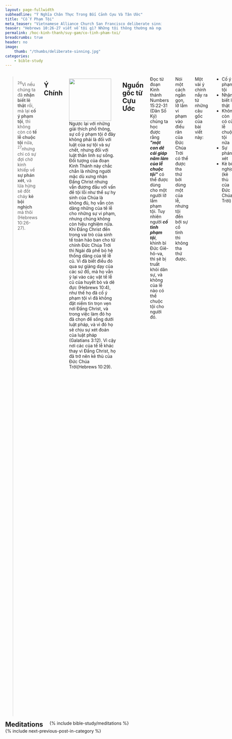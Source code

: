 ```yaml
---
layout: page-fullwidth
subheadline: "Ý Nghĩa Chân Thực Trong Bối Cảnh Cựu Và Tân Ước"
title: "Cố Ý Phạm Tội"
meta_teaser: "Vietnamese Alliance Church San Francisco deliberate sinning sacrifice  consciousness sins truth"
teaser: "Hebrews 10:26-27 viết về tội gì? Những tội thông thường mà người tin Chúa nên tránh bằng mọi giá? Hoặc một điều gì đó đặc biệt khiến tác giả phải viết lời cảnh cáo nghiêm trọng? Bài viết này đề nghị rằng tội cố ý trong đoạn Kinh thánh này không nói về những vi phạm thông thường, nhưng về một vi phạm đặc biệt đến nỗi phải chịu sự phán xét của Chúa, đe doạ về lửa hừng, một tội khiến người phạm trở nên kẻ thù của Đức Chúa Trời."
permalink: /hoc-kinh-thanh/suy-gam/co-tinh-pham-toi/
breadcrumbs: true
header: no
image:
    thumb: "/thumbs/deliberate-sinning.jpg"
categories:
    - bible-study
---
```

<!--more-->
<div class="row">
<div class="medium-8 columns" markdown="1">

> <sup>26</sup>Vì nếu chúng ta đã <strong>nhận biết lẽ thật</strong> rồi, mà lại <strong>cố ý phạm tội</strong>, thì không còn có <strong>tế lễ chuộc tội</strong> nữa,  <sup>27</sup>nhưng chỉ có sự đợi chờ kinh khiếp về <strong>sự phán xét</strong>, và lửa hừng sẽ đốt cháy <strong>kẻ bội nghịch</strong> mà thôi (Hebrews 10:26-27).

## Ý Chính

<div>
<p>
<img alt src="{{ site.baseurl }}/images/deliberate-sinning.jpg" style="border: 0px none; margin: 7px 15px 0px 0px; max-width: 100%; height: 136px; padding: 0px; float: left;">

Ngược lại với những giải thích phổ thông, sự cố ý phạm tội ở đây không phải là đối với luật của sự tội và sự chết, nhưng đối với luật thần linh sự sống. Đối tượng của đoạn Kinh Thánh này chắc chắn là những người mặc dù xưng nhận Đấng Christ nhưng vẫn đương đầu với vấn đề tội lỗi như thể sự hy sinh của Chúa là không đủ, họ vẫn còn dâng những của tế lễ cho những sự vi phạm, nhưng chúng không còn hiệu nghiệm nữa. Khi Đấng Christ đến trong vai trò của sinh tế toàn hảo ban cho từ chính Đức Chúa Trời thì Ngài đã phế bỏ hệ thống dâng của tế lễ cũ. Vì đã biết điều đó qua sự giảng dạy của các sứ đồ, mà họ vẫn ỷ lại vào các vật tế lễ cũ của huyết bò và dê đực (Hebrews 10:4), như thế họ đã cố ý phạm tội vì đã không đặt niềm tin trọn vẹn nơi Đấng Christ, và trong việc làm đó họ đã chọn để sống dưới luật pháp, và vì đó họ sẽ chịu sự xét đoán của luật pháp (Galatians 3:12). Vì cậy nơi các của tế lễ khác thay vì Đấng Christ, họ đã trở nên kẻ thù của Đức Chúa Trời(Hebrews 10:29).
</p>
</div>

## Nguồn gốc từ Cựu Ước

Đọc từ đoạn Kinh thánh Numbers 15:22-31 (Dân Số Ký) chúng ta học được rằng <strong><em>"một con dê cái giáp năm làm của lễ chuộc tội"</em></strong> có thể được dùng cho một người lỡ lầm phạm tội. Tuy nhiên người <strong><em>cố tình phạm tội</em></strong>, khinh bỉ Đức Giê-hô-va, thì sẽ bị truất khỏi dân sự, và không của lễ nào có thể chuộc tội cho người đó.

Nói một cách ngắn gọn, lỡ lầm vi phạm vào điều răn của Đức Chúa Trời có thể được tha thứ bởi dùng một của lễ, nhưng tội đến bởi sự cố tình thì không tha thứ được.

Một vài ý chính nẩy ra từ những câu gốc của bài viết này:

- Cố ý phạm tội
- Nhận biết lẽ thật
- Không còn có của lễ chuộc tội nữa
- Sự phán xét
- Kẻ bội nghịch (kẻ thù của Đức Chúa Trời)

Chúng ta hãy suy gẫm về những ý này từ cả hai khía cạnh của Cựu Ước và Tân Ước hầu có thể biết cách rõ ràng hơn làm sao để áp dụng trong niềm tin. Một điều quan trọng là chúng ta phải ý thức rằng Cựu Ước, và những mệnh lệnh quản trị mối liên hệ giữa loài người và Đức Chúa Trời trong giai đoạn đó, chỉ là hình bóng của những việc sẽ xảy đến trong thời Tân Ước. Kinh thánh cho chúng ta thấy rõ hình bóng <u>chẳng phải</u> là hình thật như được bày tỏ trong thân vị của Chúa Giê-su và những việc lớn Ngài đã làm. Chúng ta phải đi theo Người&mdash;Đường Đi, Chân Lý, và Nguồn Sống&mdash;, thay vì đi theo bóng (Colossians 2:17; Hebrews 10:1). Kinh thánh cũng cho thấy rõ Tân Ước đến để thế vào Cựu Ước đã quá hạn của nó như đã được viết trong Hebrews 8:13: <strong><em>“Gọi ước đó là ước mới, thì đã xưng ước trước là cũ; vả, điều chi đã cũ đã già, thì gần tiêu mất đi.”</em></strong>  Cựu Ước vẫn còn hiệu lực về phương diện nó vẫn cần thiết để dẫn đưa thế giới đến niềm tin trong Chúa, nhưng khi họ đã đầu phục Chúa thì bước vào mối liên hệ dưới Tân Ước. Nhiều tín hữu vì không hiẻu rõ Kinh thánh nên vẫn tìm cách sống dưới cả hai giao ước, và như thế họ đã phạm tội ngoại tình thuộc linh (Romans 7:1-4).

## 1. Cố Ý Phạm Tội

> <sup>26</sup>Vì nếu chúng ta đã nhận biết lẽ thật rồi, mà lại <strong>cố ý phạm tội</strong>, thì không còn có tế lễ chuộc tội nữa,  <sup>27</sup>nhưng chỉ có sự đợi chờ kinh khiếp về sự phán xét, và lửa hừng sẽ đốt cháy kẻ bội nghịch mà thôi (Hebrews 10:26-27).

### Nhìn từ Cựu Ước

Đọc trong Numbers 15:22-31 (Dân Số Ký) chúng ta thấy có hai thứ tội, tội cố ý và tội lầm lỡ mà chỉ tội lầm lỡ mới được chuộc nhờ một của lễ. 

Mọi tội lỗi đều đặt nền tảng trên sự vi phạm vào một hay hơn trong Mười Điều Răn, nhưng điểm khác biệt là vì vô tình hay cố ý. Đây là điểm mà vấn đề trở nên phức tạp. Theo Deuteronomy 17:6 (Phục Truyền Luật Lệ Ký), cần phải có hai hoặc ba người chứng thì kẻ phạm tội mới bị tử hình hoặc bị truất khỏi dân sự. Chúng ta có thể nêu lên câu hỏi làm sao người chứng có thể nhìn vào tấm lòng của kẻ phạm tội để biết động lực thúc đẩy họ. Tuy nhiên chúng ta không cần phải giải quyết vấn đề về duyên cớ của sự phạm tội, vì trong Tân Ước Chúa sẽ cho chúng ta thấy tỏ tường về ý nghĩa của tội lỗi và sự tha thứ.  

### Nhìn từ Tân Ước

Đức Chúa Trời hẳn phải biết sự khó khăn của vấn đề phân biệt vô tình hay cố ý trong sự phạm tội, nhưng Ngài muốn cho nhân loại đi đến đường cùng, để xem họ có thể dùng khả năng "biết điều thiện và ác" mà bước đi với Ngài không.

Khi Đấng Christ đến thế gian cũng là lúc Đức Chúa Trời bắt đầu chỉ cho nhân loại một con đường tốt hơn. Cho họ thấy Ngài không phân biệt tội thuộc cỡ ruồi hay lạc đà, vô tình hay cố ý, tội nhẹ hoặc tội trọng, vì *"mọi người đều đã phạm tội, thiếu mất sự vinh hiển của Ðức Chúa Trời  (Romans 3:23)."* Ngài cho họ thấy mọi người phải chịu phần của sự hư mất.

Ngài tuyên bố với thế giới rằng họ chỉ nên lo lắng về một điều; chỉ một tội đáng bị gọi là cố ý; chỉ một tội không có của lễ nào chuộc được. Và Ngài nói về vai trò của Đức Thánh Linh khi nói về ý nghĩa của tội lỗi:

> <sup>8</sup>Khi Ngài đến thì sẽ khiến thế gian tự cáo về tội lỗi, về sự công bình và về sự phán xét. <sup>9</sup>Về tội lỗi, <u>vì họ không tin ta</u> (John 16:8-9)

The world has been wrong concerning sin? Yes, it has been obsessed with sins and their categorization. The real intentional sin lies in how one answers this question: Do you believe on the One God has sent? As a matter of fact Jesus said it here earlier in John:

<p class="blockquote"><sup>28</sup>So then they said to him, "What must we do to accomplish the deeds God requires?"  <sup>29</sup>Jesus replied, "This is the deed God requires - <u>to believe</u> in the one whom he sent." (John 6:28-29)</p>

To further emphasize the role of the Holy Spirit in correcting the world's view concerning sin, Jesus asserted in Matthew 12:31:

<p class="blockquote"> <sup>31</sup>For this reason I tell you, people will be forgiven for every sin and blasphemy, but the blasphemy against the Spirit will not be forgiven.  <sup>32</sup>Whoever speaks a word against the Son of Man will be forgiven. But whoever speaks against the Holy Spirit will not be forgiven, either in this age or in the age to come.</p>

Every sin can be forgiven except one. There is no further need to pit between camels and gnats. You can even blaspheme against God Himself and be forgiven, but you're not allowed to change the message of the Holy Spirit: sin is the act of not believing in Christ. The original Greek word for "blasphemy" may also be translated to "slander," to distort the ministry of the Holy Spirit (click <a href="{{ site.url }}/bible-topics/meditations/grieving-holy-spirit/#blasphemy">here</a> for further discussion on the word "blaspheme").

The slanderer of the Holy Spirit takes peoples eyes from the main and singular objective: Christ, and moves them to the myriad camels and gnats, and the intentional or unintentional, of sins. They move them from the position of the assurance of salvation to the confusing world of chasing endlessly one sin after another.

#### The <cite>Hebrews 10</cite> context

So far we have reduced the confusion of intentional vs. unintentional sins down to a single real sin: the sin of unbelief. This is a very critical paradigm shift in our relationship with God; a shift from the Old Covenant to the New Covenant where the one deals with sin and death and the other faith and life. The context of Hebrews 10 proves even more valuable in further affirming this paradigm shift.

Hebrews 10 starts out with comparing the old system of sacrifices to that of Christ.

<p class="blockquote"><sup>1</sup>For the law possesses a shadow of the good things to come but not the reality itself, and is therefore <strong>completely unable</strong>, by the same sacrifices offered continually, year after year, <strong>to perfect those who come to worship</strong>.  <sup>2</sup>For otherwise would they not have <strong>ceased to be offered</strong>, since the worshipers would have been purified <strong>once for all</strong> and so have <strong>no further consciousness of sin?</strong>  <sup>3</sup>But in those sacrifices there is a <strong>reminder of sins</strong> year after year.  <sup>4</sup>For the blood of bulls and goats <strong>cannot take away sins</strong>.</p>

##### Man initiated sacrifices

- cannot make the worshippers perfect
- must be offered continually (like confession of sins nowadays)
- remind the worshippers of sins
- cannot take away sins

##### Christ

- make perfect the worshippers (perfection is required so we may enter God's presence&mdash;Matthew 5:48)
- offered once for all and never to be repeated again
- no further consciousness of sins
- can take away sins

With just these four verses alone we can make a case for the transition from all manners of sin to the singular sin of unbelief, from repeated and continual offering of sacrifices for all sort of sins to the final once for all sacrifice of Christ.

There is also another important truth in these verses that not only supports the need of the paradigm shift, it makes all the difference in how we are to relate to God, our concept of sin, in giving us the key to the peace that passes understanding that has eluded Christians for two thousand years since Christ. The truth about Christ's sacrifice allows us to have <strong><em>"no further consciousness of sins"</em></strong>. This is in contrast to the sacrifices of the blood of bulls and goats that serve as reminders of sins. Have you ever thought that in Christ you are allowed to have no further consciousness of sins? Consciousness of sins produces guilt, and religion thrives on guilt.

Therefore to deliberately keep on sinning is to continue to disobey the call to trust in Christ as the only means for salvation. While all sins can be forgiven, this sin of unbelief prevents any possibility of its forgiveness required for reconciliation with God. To tie deliberate sinning to the common transgressions that spring from man's sinful nature is to make it impossible for anyone to enter the kingdom of God, or at least to make the Christian life anything but an easy yoke and a light burden.

## 2. Knowledge of the truth

><sup>26</sup>For if we <u>deliberately keep on sinning</u> after receiving the <u><strong>knowledge of the truth</strong></u>, <u>no further sacrifice</u> for sins is left for us, <sup>27</sup>but only a certain fearful expectation of <u>judgment</u> and a fury of fire that will consume <u>God's enemies</u>. <cite>(Hebrews 10:26-27)</cite>

This part ties in perfectly with the conclusion that the ultimate sin is the sin of unbelief. If we place the main verses of this writing in even the larger context of the entire book of Hebrews we'd see that the <strong><em>knowledge of the truth</em></strong> in verse 26 is the knowledge that Christ's sacrifice is an act that replaces the entire sacrificial system once for all.

The first part of verse 26 can be paraphrased as follows:

<p class="blockquote">For if we deliberately refused to be forgiven of all our sins by believing in the truthful message we heard ...</p>

## 3. No further sacrifice

><sup>26</sup>For if we <u>deliberately keep on sinning</u> after receiving the <u>knowledge of the truth</u>, <u><strong>no further sacrifice</strong></u> for sins is left for us, <sup>27</sup>but only a certain fearful expectation of <u>judgment</u> and a fury of fire that will consume <u>God's enemies</u>. <cite>(Hebrews 10:26-27)</cite>

Under the Old Covenant, God gave His people a system of sacrifices to give them a measure of peace upon their failures to keep His commandments, but the sacrifices must be offered repeatedly because it is inevitable that they would continue to sin against Him. Christ brought this system to an end by His death on the cross.

<p class="blockquote"><sup>14</sup><strong><u>For by one sacrifice he has made perfect forever</u></strong> those who are being made holy. <sup>15</sup>The Holy Spirit also testifies to us about this. First he says: <sup>16</sup>“This is the covenant I will make with them after that time, says the Lord.  I will put my laws in their hearts, and I will write them on their minds.” <sup>17</sup>Then he adds: “<strong><u>Their sins and lawless acts I will remember no more</u></strong>.” <sup>18</sup>And <strong><u>where these have been forgiven, sacrifice for sin is no longer necessary</u></strong> (Hebrews 10:14-18).</p>

The old sacrificial system deals with sins one by one, intentional or unintentional, never ending, Christ came to deal with sin once for all, though sin is still manifested in the fallen flesh, the consciousness of sins is erased from the mind of one who fully trusts in the finished work of Christ. Therein lies the possibility of rest (Matthew 11:28).


## 4. Judgement

><sup>26</sup>For if we <u>deliberately keep on sinning</u> after receiving the <u>knowledge of the truth</u>, <u>no further sacrifice</u> for sins is left for us, <sup>27</sup>but only a certain fearful expectation of <u><strong>judgment</strong></u> and a fury of fire that will consume <u>God's enemies</u>. <cite>(Hebrews 10:26-27)</cite>

These verses must not be addressing Christians for the use of the word *"judgment"*. Romans 8:1-2 says that there is not supposed to be any judgment for Christians:

<p class="blockquote"><sup>1</sup>Therefore, there is now <strong>no condemnation</strong> for those who are in Christ Jesus, <sup>2</sup>because through Christ Jesus the law of the Spirit who gives life has set youa free from the law of sin and death (Romans 8:1-2).</p>

and then later in verse 34:

<p class="blockquote">Who then is the one who condemns? No one. Christ Jesus who died--more than that, who was raised to life--is at the right hand of God and is also interceding for us (Romans 8:34).</p>

Judgment however is reserved for those who deliberately refuse to place their trust on Christ alone for their salvation, they still rely on other means, other sacrifices in place of Christ.

## 5. God's Enemy

><sup>26</sup>For if we <u>deliberately keep on sinning</u> after receiving the <u>knowledge of the truth</u>, <u>no further sacrifice</u> for sins is left for us, <sup>27</sup>but only a certain fearful expectation of <u>judgment</u> and a fury of fire that will consume <u><strong>God's enemies</strong></u>. <cite>(Hebrews 10:26-27)</cite>

In the context of this Hebrews passage, it is the deliberate sinning through unbelief, through trusting in something other than Christ. Paul wrote this to the Galatians that might help us see the similarity of the sin they commit:

<p class="blockquote"><sup>2</sup>Mark my words! I, Paul, tell you that if you let yourselves be circumcised, Christ will be of no value to you at all. <sup>3</sup>Again I declare to every man who lets himself be circumcised that he is obligated to obey the whole law. <sup>4</sup>You who are trying to be justified by the law have been <strong>alienated from Christ</strong>; you have <strong>fallen away from grace</strong> (Galatians 5:2-4).</p>

In the case of the Galatians, it is the reliance on circumcision that made them alienated from Christ. They fell from grace in their trying to be justified through the law. In the case of the Hebrews, their reliance on the law is through the sacrifices of blood of bulls and goats (Hebrews 10:4). Trying to be justified by the law while Christ already died to bring them the justification they needed, this made them the enemy of God as we continue reading to Hebrews 10:29:

<p class="blockquote">How much greater punishment do you think that person deserves who has contempt for the Son of God, and profanes the blood of the covenant that made him holy, and insults the Spirit of grace? (Hebrews 10:29)</p>

For us modern Christians, what do we rely on to be justified before God? Our works? Our righteous deeds?

## Conclusion

In the eyes of the writer of Hebrews, the sin of his target audience is definitely not of the transgression of one against another, or even against self, but againt God. However there is only one sin againt God that cannot be forgiven: the slandering, or blaspheming, or distorting of the Holy Spirit's conviction of men concerning what sin really is: unbelief in the One God has sent.

In trusting in the sacrifices of the blood of bulls and goats, these believers committed a deliberate sin of not placing their full trust on the finished work of Christ. This is manifested at the church of Galatia in their trust in circumcision, at the church of Colosse in their trust in the observing of certain days, the washing of hands, or other methods of self deprivation.

In short, Christ is the only way God provides for us to have access to Him, nothing else can add to it&mdash;even our most righteous deeds, and nothing can cancel its efficacy&mdash;even all manner of sins except that of unbelief.

To be fully convinced of this interpretation, one needs only to expand outward to the larger context of the whole of chapter 10, and subsequently backtrack to the entire book of Hebrews.

>  <sup>18</sup>And to whom did God swear that they would never enter his rest if not to those who disobeyed? <sup>19</sup>So we see that they were not able to enter, because of their unbelief (Hebrews 3:18-19). <cite>The disobedience is to the call to believe</cite>

{% include bible-study/bible-study-footer %}
</div><!-- /.medium-8.columns -->
<div class="bible-index medium-4 columns">

<h2 style="margin: 0px">Meditations</h2>
        {% include bible-study/meditations %}
</div><!-- /.medium-4.columns -->
</div><!-- /.row -->

<div class="small-12" style="padding: 0px; border-bottom: none;">
    {% include next-previous-post-in-category %}
</div>

